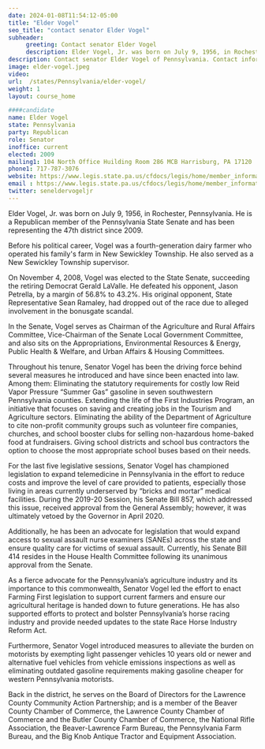 ```yaml
---
date: 2024-01-08T11:54:12-05:00
title: "Elder Vogel"
seo_title: "contact senator Elder Vogel"
subheader:
     greeting: Contact senator Elder Vogel
     description: Elder Vogel, Jr. was born on July 9, 1956, in Rochester, Pennsylvania. He is a Republican member of the Pennsylvania State Senate and has been representing the 47th district since 2009.
description: Contact senator Elder Vogel of Pennsylvania. Contact information for Elder Vogel includes email address, phone number, and mailing address.
image: elder-vogel.jpeg
video:
url:  /states/Pennsylvania/elder-vogel/
weight: 1
layout: course_home

####candidate
name: Elder Vogel
state: Pennsylvania
party: Republican
role: Senator
inoffice: current
elected: 2009
mailing1: 104 North Office Huilding Room 286 MCB Harrisburg, PA 17120
phone1: 717-787-3076
website: https://www.legis.state.pa.us/cfdocs/legis/home/member_information/Senate_bio.cfm?id=1189/
email : https://www.legis.state.pa.us/cfdocs/legis/home/member_information/Senate_bio.cfm?id=1189/
twitter: seneldervogeljr
---
```


Elder Vogel, Jr. was born on July 9, 1956, in Rochester, Pennsylvania. He is a Republican member of the Pennsylvania State Senate and has been representing the 47th district since 2009.

Before his political career, Vogel was a fourth-generation dairy farmer who operated his family's farm in New Sewickley Township. He also served as a New Sewickley Township supervisor.

On November 4, 2008, Vogel was elected to the State Senate, succeeding the retiring Democrat Gerald LaValle. He defeated his opponent, Jason Petrella, by a margin of 56.8% to 43.2%. His original opponent, State Representative Sean Ramaley, had dropped out of the race due to alleged involvement in the bonusgate scandal.

In the Senate, Vogel serves as Chairman of the Agriculture and Rural Affairs Committee, Vice-Chairman of the Senate Local Government Committee, and also sits on the Appropriations, Environmental Resources & Energy, Public Health & Welfare, and Urban Affairs & Housing Committees.

Throughout his tenure, Senator Vogel has been the driving force behind several measures he introduced and have since been enacted into law. Among them: Eliminating the statutory requirements for costly low Reid Vapor Pressure “Summer Gas” gasoline in seven southwestern Pennsylvania counties. Extending the life of the First Industries Program, an initiative that focuses on saving and creating jobs in the Tourism and Agriculture sectors. Eliminating the ability of the Department of Agriculture to cite non-profit community groups such as volunteer fire companies, churches, and school booster clubs for selling non-hazardous home-baked food at fundraisers. Giving school districts and school bus contractors the option to choose the most appropriate school buses based on their needs.

For the last five legislative sessions, Senator Vogel has championed legislation to expand telemedicine in Pennsylvania in the effort to reduce costs and improve the level of care provided to patients, especially those living in areas currently underserved by “bricks and mortar” medical facilities. During the 2019-20 Session, his Senate Bill 857, which addressed this issue, received approval from the General Assembly; however, it was ultimately vetoed by the Governor in April 2020.

Additionally, he has been an advocate for legislation that would expand access to sexual assault nurse examiners (SANEs) across the state and ensure quality care for victims of sexual assault. Currently, his Senate Bill 414 resides in the House Health Committee following its unanimous approval from the Senate.

As a fierce advocate for the Pennsylvania’s agriculture industry and its importance to this commonwealth, Senator Vogel led the effort to enact Farming First legislation to support current farmers and ensure our agricultural heritage is handed down to future generations. He has also supported efforts to protect and bolster Pennsylvania’s horse racing industry and provide needed updates to the state Race Horse Industry Reform Act.

Furthermore, Senator Vogel introduced measures to alleviate the burden on motorists by exempting light passenger vehicles 10 years old or newer and alternative fuel vehicles from vehicle emissions inspections as well as eliminating outdated gasoline requirements making gasoline cheaper for western Pennsylvania motorists.

Back in the district, he serves on the Board of Directors for the Lawrence County Community Action Partnership; and is a member of the Beaver County Chamber of Commerce, the Lawrence County Chamber of Commerce and the Butler County Chamber of Commerce, the National Rifle Association, the Beaver-Lawrence Farm Bureau, the Pennsylvania Farm Bureau, and the Big Knob Antique Tractor and Equipment Association.
